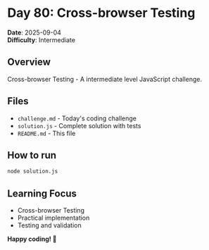 # Day 80: Cross-browser Testing

**Date**: 2025-09-04  
**Difficulty**: Intermediate

## Overview
Cross-browser Testing - A intermediate level JavaScript challenge.

## Files
- `challenge.md` - Today's coding challenge
- `solution.js` - Complete solution with tests
- `README.md` - This file

## How to run
```bash
node solution.js
```

## Learning Focus
- Cross-browser Testing
- Practical implementation
- Testing and validation

**Happy coding! 🚀**
